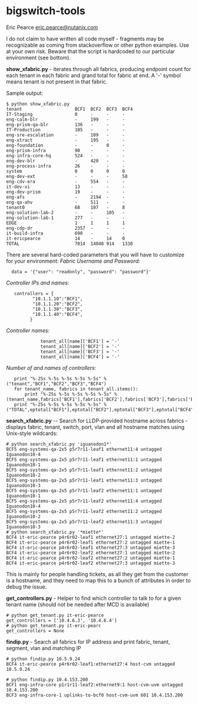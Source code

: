 # bigswitch-tools

Eric Pearce eric.pearce@nutanix.com

I do not claim to have written all code myself - fragments may be recognizable as coming from stackoverflow or other python examples. Use at your own risk.  Beware that the script is hardcoded to our particular environment (see bottom).

**show_xfabric.py** - iterates through all fabrics, producing endpoint count for each tenant in each fabric and grand total for fabric at end.  A '-' symbol means tenant is not present in that fabric.

Sample output:
```
$ python show_xfabric.py 
tenant                    BCF1  BCF2  BCF3  BCF4    
IT-Staging                0     -     -     -       
eng-calm-blr              -     199   -     -    
eng-prism-qa-blr          136   -     -     -     
IT-Production             105   -     -     -       
eng-sre-escalation        -     109   -     -    
eng-xtract                -     195   -     -       
eng-foundation            -     -     0     -    
eng-prism-infra           90    -     -     -    
eng-infra-core-hq         524   -     -     -    
eng-dev-blr               -     420   -     -    
eng-process-infra         26    -     -     -    
system                    0     0     0     0    
eng-dev-ext               -     -     -     58   
eng-cdv-era               -     554   -     -    
it-dev-xi                 13    -     -     -    
eng-dev-prism             19    -     -     -    
eng-afs                   -     2194  -     -    
eng-qa-ahv                -     511   -     -       
tenant0                   68    107   -     8       
eng-solution-lab-2        -     -     105   -    
eng-solution-lab-1        277   -     -     -    
EDGE                      1     1     1     1    
eng-cdp-dr                2357  -     -     -        
it-build-infra            690   -     -     -    
it-ericpearce             14    -     14    0    
TOTAL                     7014  14048 914   1330
```

There are several hard-coded parameters that you will have to customize for your environment:
*Fabric Username and Password:*
```
  data = '{"user": "readonly", "password": "password"}'
```
*Controller IPs and names:*
```
   controllers = {
          "10.1.1.10":"BCF1",
          "10.1.1.20":"BCF2",
          "10.1.1.30":"BCF3",
          "10.1.1.40":"BCF4",
         }
```
*Controller names:*
```
             tenant_all[name]['BCF1'] = '-'
             tenant_all[name]['BCF2'] = '-'
             tenant_all[name]['BCF3'] = '-'
             tenant_all[name]['BCF4'] = '-'
```
*Number of and names of controllers:*
```
   print "%-25s %-5s %-5s %-5s %-5s" % ("tenant","BCF1","BCF2","BCF3","BCF4")
   for tenant_name, fabrics in tenant_all.items():
       print "%-25s %-5s %-5s %-5s %-5s" % (tenant_name,fabrics['BCF1'],fabrics['BCF2'],fabrics['BCF3'],fabrics['BCF4'])
   print "%-25s %-5s %-5s %-5s %-5s" % ("TOTAL",eptotal["BCF1"],eptotal["BCF2"],eptotal["BCF3"],eptotal["BCF4"])
```
**search_xfabric.py** -- Search for LLDP-provided hostname across fabrics - displays fabric, tenant, switch, port, vlan and all hostname matches using Unix-style wildcards:
```
# python search_xfabric.py 'iguanodon1*'
BCF5 eng-systems-qa-2x5 p5r7r11-leaf1 ethernet11:4 untagged Iguanodon10-4
BCF5 eng-systems-qa-2x5 p5r7r11-leaf1 ethernet11:1 untagged Iguanodon10-1
BCF5 eng-systems-qa-2x5 p5r7r11-leaf1 ethernet11:2 untagged Iguanodon10-2
BCF5 eng-systems-qa-2x5 p5r7r11-leaf1 ethernet11:3 untagged Iguanodon10-3
BCF5 eng-systems-qa-2x5 p5r7r11-leaf2 ethernet11:1 untagged Iguanodon10-1
BCF5 eng-systems-qa-2x5 p5r7r11-leaf2 ethernet11:4 untagged Iguanodon10-4
BCF5 eng-systems-qa-2x5 p5r7r11-leaf2 ethernet11:2 untagged Iguanodon10-2
BCF5 eng-systems-qa-2x5 p5r7r11-leaf2 ethernet11:3 untagged Iguanodon10-3
# python search_xfabric.py '*miette*'
BCF4 it-eric-pearce p4r6r02-leaf1 ethernet27:1 untagged miette-2
BCF4 it-eric-pearce p4r6r02-leaf1 ethernet27:2 untagged miette-1
BCF4 it-eric-pearce p4r6r02-leaf1 ethernet27:3 untagged miette-3
BCF4 it-eric-pearce p4r6r02-leaf2 ethernet27:1 untagged miette-2
BCF4 it-eric-pearce p4r6r02-leaf2 ethernet27:2 untagged miette-1
BCF4 it-eric-pearce p4r6r02-leaf2 ethernet27:3 untagged miette-3
```
This is mainly for people handling tickets, as all they get from the customer is a hostname, and they need to map this to a bunch of attributes in order to debug the issue.

**get_controllers.py** - Helper to find which controller to talk to for a given tenant name (should not be needed after MCD is available)
```
# python get_tenant.py it-eric-pearce
get_controllers = ['10.4.6.3', '10.4.6.4']
# python get_tenant.py it-eric-pearc
get_controllers = None
```
**findip.py** - Search all fabrics for IP address and print fabric, tenant, segment, vlan and matching IP
```
# python findip.py 10.5.9.24
BCF4 it-eric-pearce p4r6r02-leaf1:ethernet27:4 host-cvm untagged 10.5.9.24

# python findip.py 10.4.153.200
BCF1 eng-infra-core p1r1r11-leaf2:ethernet9:1 host-cvm-uvm untagged 10.4.153.200
BCF3 eng-infra-core-1 uplinks-to-bcf0 host-cvm-uvm 601 10.4.153.200
```
